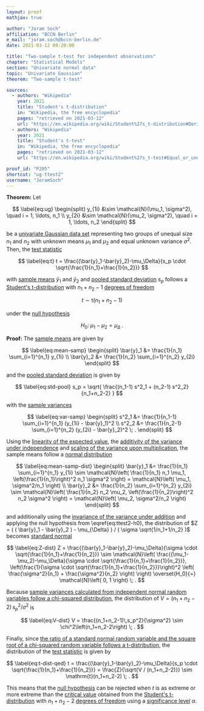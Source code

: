 ```yaml
---
layout: proof
mathjax: true

author: "Joram Soch"
affiliation: "BCCN Berlin"
e_mail: "joram.soch@bccn-berlin.de"
date: 2021-03-12 09:20:00

title: "Two-sample t-test for independent observations"
chapter: "Statistical Models"
section: "Univariate normal data"
topic: "Univariate Gaussian"
theorem: "Two-sample t-test"

sources:
  - authors: "Wikipedia"
    year: 2021
    title: "Student's t-distribution"
    in: "Wikipedia, the free encyclopedia"
    pages: "retrieved on 2021-03-12"
    url: "https://en.wikipedia.org/wiki/Student%27s_t-distribution#Derivation"
  - authors: "Wikipedia"
    year: 2021
    title: "Student's t-test"
    in: "Wikipedia, the free encyclopedia"
    pages: "retrieved on 2021-03-12"
    url: "https://en.wikipedia.org/wiki/Student%27s_t-test#Equal_or_unequal_sample_sizes,_similar_variances_(1/2_%3C_sX1/sX2_%3C_2)"

proof_id: "P205"
shortcut: "ug-ttest2"
username: "JoramSoch"
---
```



**Theorem:** Let

$$ \label{eq:ug}
\begin{split}
y_{1i} &\sim \mathcal{N}(\mu_1, \sigma^2), \quad i = 1, \ldots, n_1 \\
y_{2i} &\sim \mathcal{N}(\mu_2, \sigma^2), \quad i = 1, \ldots, n_2
\end{split}
$$

be a [univariate Gaussian data set](/D/ug) representing two groups of unequal size $n_1$ and $n_2$ with unknown means $\mu_1$ and $\mu_2$ and equal unknown variance $\sigma^2$. Then, the [test statistic](/D/tstat)

$$ \label{eq:t}
t = \frac{(\bar{y}_1-\bar{y}_2)-\mu_\Delta}{s_p \cdot \sqrt{\frac{1}{n_1}+\frac{1}{n_2}}}
$$

with [sample means](/D/mean-samp) $\bar{y}_1$ and $\bar{y}_2$ and [pooled standard deviation](/D/std-pool) $s_p$ follows a [Student's t-distribution](/D/t) with $n_1+n_2-1$ [degrees of freedom](/D/dof)

$$ \label{eq:t-dist}
t \sim \mathrm{t}(n_1+n_2-1)
$$

under the [null hypothesis](/D/h0)

$$ \label{eq:ttest2-h0}
H_0: \; \mu_1-\mu_2 = \mu_\Delta \; .
$$


**Proof:** The [sample means](/D/mean-samp) are given by

$$ \label{eq:mean-samp}
\begin{split}
\bar{y}_1 &= \frac{1}{n_1} \sum_{i=1}^{n_1} y_{1i} \\
\bar{y}_2 &= \frac{1}{n_2} \sum_{i=1}^{n_2} y_{2i}
\end{split}
$$

and the [pooled standard deviation](/D/std-pool) is given by

$$ \label{eq:std-pool}
s_p = \sqrt{ \frac{(n_1-1) s^2_1 + (n_2-1) s^2_2}{n_1+n_2-2} }
$$

with the [sample variances](/D/var-samp)

$$ \label{eq:var-samp}
\begin{split}
s^2_1 &= \frac{1}{n_1-1} \sum_{i=1}^{n_1} (y_{1i} - \bar{y}_1)^2 \\
s^2_2 &= \frac{1}{n_2-1} \sum_{i=1}^{n_2} (y_{2i} - \bar{y}_2)^2 \; .
\end{split}
$$

Using the [linearity of the expected value](/P/mean-lin), the [additivity of the variance under independence](/P/var-add) and [scaling of the variance upon multiplication](/P/var-scal), the sample means follow a [normal distribution](/D/norm)

$$ \label{eq:mean-samp-dist}
\begin{split}
\bar{y}_1 &= \frac{1}{n_1} \sum_{i=1}^{n_1} y_{1i} \sim \mathcal{N}\left( \frac{1}{n_1} n_1 \mu_1, \left(\frac{1}{n_1}\right)^2 n_1 \sigma^2 \right) = \mathcal{N}\left( \mu_1, \sigma^2/n_1 \right) \\
\bar{y}_2 &= \frac{1}{n_2} \sum_{i=1}^{n_2} y_{2i} \sim \mathcal{N}\left( \frac{1}{n_2} n_2 \mu_2, \left(\frac{1}{n_2}\right)^2 n_2 \sigma^2 \right) = \mathcal{N}\left( \mu_2, \sigma^2/n_2 \right)
\end{split}
$$

and additionally using the [invariance of the variance under addition](/P/var-inv) and applying the null hypothesis from \eqref{eq:ttest2-h0}, the distribution of $Z = ( ( \bar{y}_1 - \bar{y}_2 ) - \mu_{\Delta} ) / ( \sigma \sqrt{1/n_1+1/n_2} )$ becomes [standard normal](/D/snorm)

$$ \label{eq:Z-dist}
Z = \frac{(\bar{y}_1-\bar{y}_2)-\mu_\Delta}{\sigma \cdot \sqrt{\frac{1}{n_1}+\frac{1}{n_2}}} \sim \mathcal{N}\left( \frac{(\mu_1-\mu_2)-\mu_\Delta}{\sigma \cdot \sqrt{\frac{1}{n_1}+\frac{1}{n_2}}}, \left(\frac{1}{\sigma \cdot \sqrt{\frac{1}{n_1}+\frac{1}{n_2}}}\right)^2 \left( \frac{\sigma^2}{n_1} + \frac{\sigma^2}{n_2} \right) \right) \overset{H_0}{=} \mathcal{N}\left( 0, 1 \right) \; .
$$

Because [sample variances calculated from independent normal random variables follow a chi-squared distribution](/P/norm-chi2), the distribution of $V = (n_1+n_2-2)\,s_p^2/\sigma^2$ is

$$ \label{eq:V-dist}
V = \frac{(n_1+n_2-1)\,s_p^2}{\sigma^2} \sim \chi^2\left(n_1+n_2-2\right) \; .
$$

Finally, since [the ratio of a standard normal random variable and the square root of a chi-squared random variable follows a t-distribution](/D/t), the distribution of the [test statistic](/D/tstat) is given by

$$ \label{eq:t-dist-qed}
t = \frac{(\bar{y}_1-\bar{y}_2)-\mu_\Delta}{s_p \cdot \sqrt{\frac{1}{n_1}+\frac{1}{n_2}}} = \frac{Z}{\sqrt{V / (n_1+n_2-2)}} \sim \mathrm{t}(n_1+n_2-2) \; .
$$

This means that the [null hypothesis](/D/h0) can be rejected when $t$ is as extreme or more extreme than the [critical value](/D/cval) obtained from the [Student's t-distribution](/D/t) with $n_1+n_2-2$ [degrees of freedom](/D/dof) using a [significance level](/D/alpha) $\alpha$.